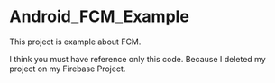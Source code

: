 # Android_FCM_Example

This project is example about FCM.

I think you must have reference only this code. Because I deleted my project on my Firebase Project. 
